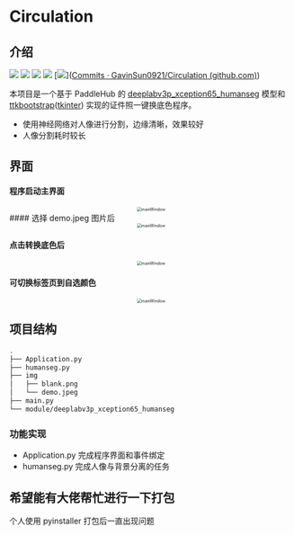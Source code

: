 # Circulation

## 介绍

[![](https://img.shields.io/badge/israel--dryer-ttkbootstrap-blue?logo=github)](https://github.com/israel-dryer/ttkbootstrap) [![](https://img.shields.io/badge/PaddlePaddle-Paddle-blue?logo=github)](https://github.com/PaddlePaddle/Paddle) [![](https://img.shields.io/badge/PaddlePaddle-PaddleHub-blue?logo=github)](https://github.com/PaddlePaddle/PaddleHub) ![](https://img.shields.io/badge/support-python3-brightgreen?logo=python) [![](https://img.shields.io/github/last-commit/GavinSun0921/Circulation)]([Commits · GavinSun0921/Circulation (github.com)](https://github.com/GavinSun0921/Circulation/commits/master))

本项目是一个基于 PaddleHub 的 [deeplabv3p_xception65_humanseg](https://www.paddlepaddle.org.cn/hubdetail?name=deeplabv3p_xception65_humanseg&en_category=ImageSegmentation) 模型和 [ttkbootstrap](https://ttkbootstrap.readthedocs.io/en/latest/)([tkinter](https://docs.python.org/3/library/tkinter.html#module-tkinter)) 实现的证件照一键换底色程序。

- 使用神经网络对人像进行分割，边缘清晰，效果较好
- 人像分割耗时较长

## 界面

#### 程序启动主界面

<div align=center>
<img src="F:\PycharmProjects\pythonProject\img\ref\mainWindow.png" alt="mainWindow" style="zoom:50%; center" />
</div>
#### 选择 demo.jpeg 图片后

<div align=center>
<img src="F:\PycharmProjects\pythonProject\img\ref\openPic.png" alt="mainWindow" style="zoom:50%; center" />
</div>

#### 点击转换底色后

<div align=center>
<img src="F:\PycharmProjects\pythonProject\img\ref\transPic.png" alt="mainWindow" style="zoom:50%; center" />
</div>

#### 可切换标签页到自选颜色

<div align=center>
<img src="F:\PycharmProjects\pythonProject\img\ref\customColor.png" alt="mainWindow" style="zoom:50%; center" />
</div>

## 项目结构

```bash
.
├── Application.py
├── humanseg.py
├── img
│   ├── blank.png
│   └── demo.jpeg
├── main.py
└── module/deeplabv3p_xception65_humanseg
```

### 功能实现

- Application.py 完成程序界面和事件绑定
- humanseg.py 完成人像与背景分离的任务

## 希望能有大佬帮忙进行一下打包

个人使用 pyinstaller 打包后一直出现问题
